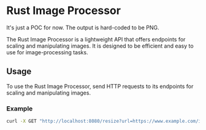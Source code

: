 # Rust Image Processor

It's just a POC for now. The output is hard-coded to be PNG.

The Rust Image Processor is a lightweight API that offers endpoints for scaling and manipulating images. It is designed to be efficient and easy to use for image-processing tasks.

## Usage

To use the Rust Image Processor, send HTTP requests to its endpoints for scaling and manipulating images.

### Example

````bash
curl -X GET "http://localhost:8080/resize?url=https://www.example.com/img/img.png&width=100&height=100" --output resized_image.png
````

